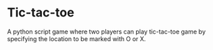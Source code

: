 # Tic-tac-toe
A python script game where two players can play tic-tac-toe game by specifying the location to be marked with O or X.
